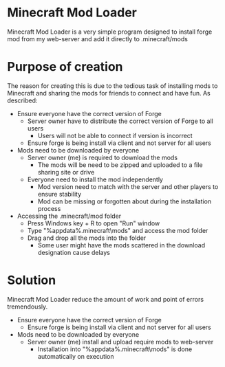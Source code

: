 # Minecraft Mod Loader
Minecraft Mod Loader is a very simple program designed to install forge mod from my web-server and add it directly to .minecraft/mods

# Purpose of creation
The reason for creating this is due to the tedious task of installing mods to Minecraft and sharing the mods for friends to connect and have fun. As described:
- Ensure everyone have the correct version of Forge
    - Server owner have to distribute the correct version of Forge to all users
        - Users will not be able to connect if version is incorrect
    - Ensure forge is being install via client and not server for all users
- Mods need to be downloaded by everyone
    - Server owner (me) is required to download the mods
        - The mods will be need to be zipped and uploaded to a file sharing site or drive
    - Everyone need to install the mod independently 
        - Mod version need to match with the server and other players to ensure stability
        - Mod can be missing or forgotten about during the installation process
- Accessing the .minecraft/mod folder
    - Press Windows key + R to open "Run" window
    - Type "%appdata%\.minecraft\mods" and access the mod folder
    - Drag and drop all the mods into the folder
        - Some user might have the mods scattered in the download designation cause delays
        
# Solution
Minecraft Mod Loader reduce the amount of work and point of errors tremendously.
- Ensure everyone have the correct version of Forge
    - Ensure forge is being install via client and not server for all users
- Mods need to be downloaded by everyone
    - Server owner (me) install and upload require mods to web-server
        - Installation into "%appdata%\.minecraft\mods" is done automatically on execution
